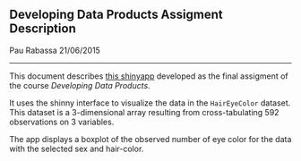 ## Developing Data Products Assigment Description
Pau Rabassa
21/06/2015

---

This document describes [this shinyapp](https://paurabassa.shinyapps.io/project) developed as the final assigment of the course *Developing Data Products*. 

It uses the shinny interface to visualize the data in the `HairEyeColor` dataset. 
This dataset is a 3-dimensional array resulting from cross-tabulating 592 
observations on 3 variables. 

The app displays a boxplot of the observed 
number of eye color for the data with the selected sex and hair-color. 

